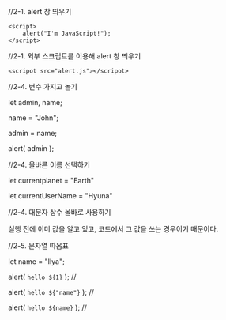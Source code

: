 //2-1. alert 창 띄우기
<!DOCTYPE html>
<html>

<body>

    <script>
        alert("I'm JavaScript!");
    </script>

</body>

</html>

//2-1. 외부 스크립트를 이용해 alert 창 띄우기
<!DOCTYPE html>
<html>
    
<body>

    <scripot src="alert.js"></scripot>
    
</body>

</html>

//2-4. 변수 가지고 놀기

let admin, name;

name = "John";

admin = name;

alert( admin );

//2-4. 올바른 이름 선택하기

let currentplanet = "Earth"

let currentUserName = "Hyuna"

//2-4. 대문자 상수 올바로 사용하기

실행 전에 이미 값을 알고 있고, 코드에서 그 값을 쓰는 경우이기 때문이다.

//2-5. 문자열 따옴표

let name = "Ilya";

alert( `hello ${1}` ); // 

alert( `hello ${"name"}` ); // 

alert( `hello ${name}` ); //


